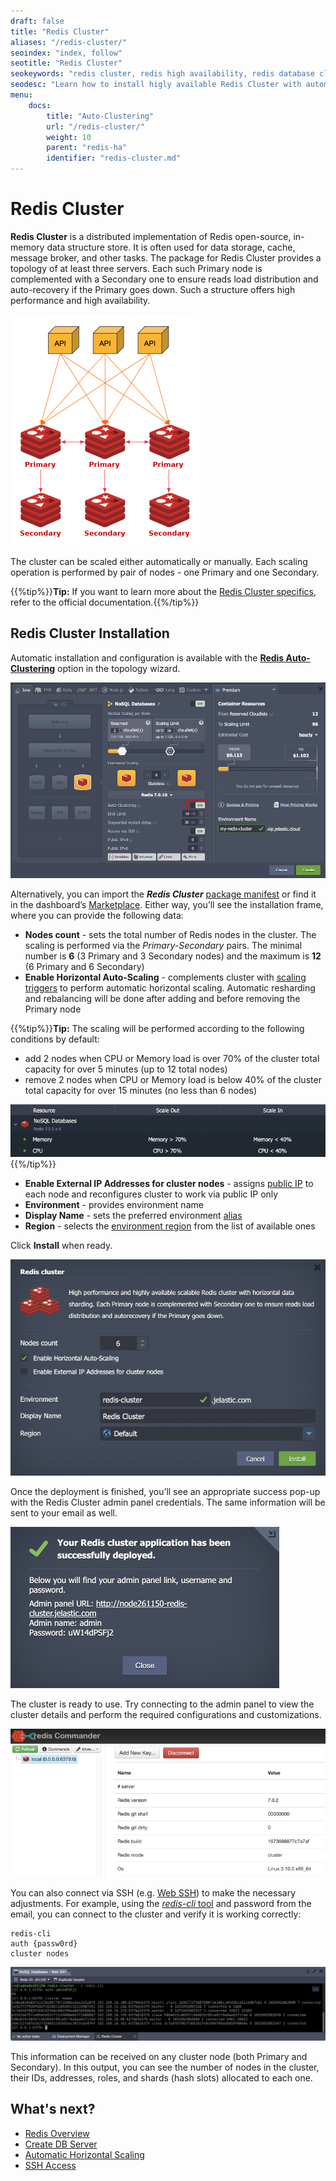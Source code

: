 ```yaml
---
draft: false
title: "Redis Cluster"
aliases: "/redis-cluster/"
seoindex: "index, follow"
seotitle: "Redis Cluster"
seokeywords: "redis cluster, redis high availability, redis database cluster, redis cluster package, redis cluster primary secondary, redis cluster scaling, redis cluster horizontal scaling, redis cluster ssh access"
seodesc: "Learn how to install higly available Redis Cluster with automated scaling at the platform via the one-click installation package."
menu:
    docs:
        title: "Auto-Clustering"
        url: "/redis-cluster/"
        weight: 10
        parent: "redis-ha"
        identifier: "redis-cluster.md"
---
```


# Redis Cluster

**Redis Cluster** is a distributed implementation of Redis open-source, in-memory data structure store. It is often used for data storage, cache, message broker, and other tasks. The package for Redis Cluster provides a topology of at least three servers. Each such Primary node is complemented with a Secondary one to ensure reads load distribution and auto-recovery if the Primary goes down. Such a structure offers high performance and high availability.

![Redis Cluster scheme](01-redis-cluster-scheme.png)

The cluster can be scaled either automatically or manually. Each scaling operation is performed by pair of nodes - one Primary and one Secondary.

{{%tip%}}**Tip:** If you want to learn more about the [Redis Cluster specifics](https://redis.io/docs/reference/cluster-spec/), refer to the official documentation.{{%/tip%}}


## Redis Cluster Installation

Automatic installation and configuration is available with the **[Redis Auto-Clustering](/auto-clustering/#redis)** option in the topology wizard.

![Redis auto-clustering](01.1-redis-auto-clustering.png)

Alternatively, you can import the ***Redis Cluster*** [package manifest](https://github.com/jelastic-jps/redis-cluster/blob/main/manifest.jps) or find it in the dashboard’s [Marketplace](/marketplace/). Either way, you’ll see the installation frame, where you can provide the following data:

- **Nodes count** - sets the total number of Redis nodes in the cluster. The scaling is performed via the *Primary-Secondary* pairs. The minimal number is **6** (3 Primary and 3 Secondary nodes) and the maximum is **12** (6 Primary and 6 Secondary)
- **Enable Horizontal Auto-Scaling** - complements cluster with [scaling triggers](/automatic-horizontal-scaling/#triggers-for-automatic-scaling) to perform automatic horizontal scaling. Automatic resharding and rebalancing will be done after adding and before removing the Primary node

{{%tip%}}**Tip:** The scaling will be performed according to the following conditions by default:

- add 2 nodes when CPU or Memory load is over 70% of the cluster total capacity for over 5 minutes (up to 12 total nodes)
- remove 2 nodes when CPU or Memory load is below 40% of the cluster total capacity for over 15 minutes (no less than 6 nodes)

![Redis Cluster auto scaling](02-redis-cluster-auto-scaling.png)
{{%/tip%}}

- **Enable External IP Addresses for cluster nodes** - assigns [public IP](/public-ip/) to each node and reconfigures cluster to work via public IP only
- **Environment** - provides environment name
- **Display Name** - sets the preferred environment [alias](/environment-aliases/)
- **Region** - selects the [environment region](/environment-regions/) from the list of available ones

Click **Install** when ready.

![Redis Cluster installation window](03-redis-cluster-installation-window.png)

Once the deployment is finished, you’ll see an appropriate success pop-up with the Redis Cluster admin panel credentials. The same information will be sent to your email as well.

![Redis Cluster deployed](04-redis-cluster-deployed.png)

The cluster is ready to use. Try connecting to the admin panel to view the cluster details and perform the required configurations and customizations.

![Redis Cluster admin panel](05-redis-cluster-admin-panel.png)

You can also connect via SSH (e.g. [Web SSH](/web-ssh-client/)) to make the necessary adjustments. For example, using the [*redis-cli* tool](https://redis.io/docs/tools/#cli) and password from the email, you can connect to the cluster and verify it is working correctly:

```
redis-cli
auth {passw0rd}
cluster nodes
```

![Redis Cluster SSH access](06-redis-cluster-ssh-access.png)

This information can be received on any cluster node (both Primary and Secondary). In this output, you can see the number of nodes in the cluster, their IDs, addresses, roles, and shards (hash slots) allocated to each one.


## What's next?

- [Redis Overview](/redis/)
- [Create DB Server](/database-hosting/)
- [Automatic Horizontal Scaling](/automatic-horizontal-scaling/)
- [SSH Access](/ssh-access/)